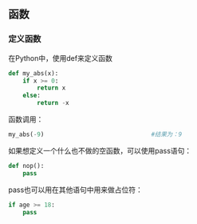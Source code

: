 ## 函数

### 定义函数

在Python中，使用def来定义函数

```python
def my_abs(x):
    if x >= 0:
        return x
    else:
        return -x							
```

函数调用：

```python
my_abs(-9) 								#结果为：9
```

如果想定义一个什么也不做的空函数，可以使用pass语句：

```python
def nop():
    pass
```

pass也可以用在其他语句中用来做占位符：

```python
if age >= 18:
    pass
```

